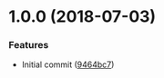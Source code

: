 # 1.0.0 (2018-07-03)


### Features

* Initial commit ([9464bc7](https://github.com/kimsagro1/Churchie/commit/9464bc7))
